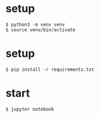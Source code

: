 # setup
```
$ python3 -m venv venv
$ source venv/bin/activate
```

# setup
```
$ pip install -r requirements.txt
```

# start
```
$ jupyter notebook
```
